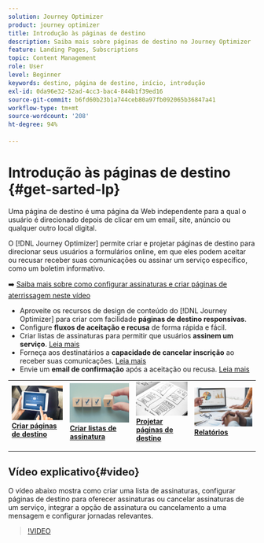 ```yaml
---
solution: Journey Optimizer
product: journey optimizer
title: Introdução às páginas de destino
description: Saiba mais sobre páginas de destino no Journey Optimizer
feature: Landing Pages, Subscriptions
topic: Content Management
role: User
level: Beginner
keywords: destino, página de destino, início, introdução
exl-id: 0da96e32-52ad-4cc3-bac4-844b1f39ed16
source-git-commit: b6fd60b23b1a744ceb80a97fb092065b36847a41
workflow-type: tm+mt
source-wordcount: '208'
ht-degree: 94%

---
```


# Introdução às páginas de destino {#get-sarted-lp}

Uma página de destino é uma página da Web independente para a qual o usuário é direcionado depois de clicar em um email, site, anúncio ou qualquer outro local digital.

O [!DNL Journey Optimizer] permite criar e projetar páginas de destino para direcionar seus usuários a formulários online, em que eles podem aceitar ou recusar receber suas comunicações ou assinar um serviço específico, como um boletim informativo.

➡️ [Saiba mais sobre como configurar assinaturas e criar páginas de aterrissagem neste vídeo](#video)

* Aproveite os recursos de design de conteúdo do [!DNL Journey Optimizer] para criar com facilidade **páginas de destino responsivas**.
* Configure **fluxos de aceitação e recusa** de forma rápida e fácil.
* Criar listas de assinaturas para permitir que usuários **assinem um serviço**. [Leia mais](lp-use-cases.md#subscription-to-a-service)
* Forneça aos destinatários a **capacidade de cancelar inscrição** ao receber suas comunicações. [Leia mais](lp-use-cases.md#opt-out)
* Envie um **email de confirmação** após a aceitação ou recusa. [Leia mais](lp-use-cases.md#send-confirmation-email)

<table style="table-layout:fixed"><tr style="border: 0;">
<td>
<a href="create-lp.md">
<img alt="Cliente potencial" src="../assets/do-not-localize/lp-subscription.jpeg">
</a>
<div><a href="create-lp.md"><strong>Criar páginas de destino</strong>
</div>
<p>
</td>
<td>
<a href="subscription-list.md">
<img alt="Pouco frequentes" src="../assets/do-not-localize/lp-list.jpg">
</a>
<div>
<a href="subscription-list.md"><strong>Criar listas de assinatura</strong></a>
</div>
<p></td>
<td>
<a href="design-lp.md">
<img alt="Validação" src="../assets/do-not-localize/lp-design.jpg">
</a>
<div>
<a href="design-lp.md"><strong>Projetar páginas de destino</strong></a>
</div>
<p>
</td>
<td>
<a href="../reports/lp-report-live.md">
<img alt="Validação" src="../assets/do-not-localize/lp-reporting.jpg">
</a>
<div>
<a href="../reports/lp-report-live.md"><strong>Relatórios</strong></a>
</div>
<p>
</td>
</tr></table>

## Vídeo explicativo{#video}

O vídeo abaixo mostra como criar uma lista de assinaturas, configurar páginas de destino para oferecer assinaturas ou cancelar assinaturas de um serviço, integrar a opção de assinatura ou cancelamento a uma mensagem e configurar jornadas relevantes.

>[!VIDEO](https://video.tv.adobe.com/v/344402?quality=12&learn=on&captions=por_br)